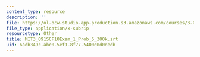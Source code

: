 ```yaml
---
content_type: resource
description: ''
file: https://ol-ocw-studio-app-production.s3.amazonaws.com/courses/3-091sc-introduction-to-solid-state-chemistry-fall-2010/6adb349cabc05ef18f775400d0d0dedb_MIT3_091SCF10Exam_1_Prob_5_300k.vtt
file_type: application/x-subrip
resourcetype: Other
title: MIT3_091SCF10Exam_1_Prob_5_300k.srt
uid: 6adb349c-abc0-5ef1-8f77-5400d0d0dedb
---
```

